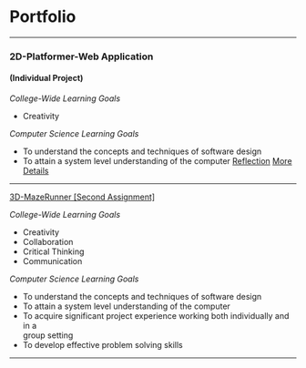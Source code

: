 # Portfolio


***

### 2D-Platformer-Web Application 

#### (Individual Project)

*College-Wide Learning Goals*

+ Creativity
 
 *Computer Science Learning Goals* 
 
+ To	understand	the	concepts	and	techniques	of software	design
+ To	attain	a	system	level	understanding	of	the	computer
[Reflection](https://github.com/heytoshi/2D-Platformer/blob/master/PORTFOLIO.md)
[More Details](https://github.com/heytoshi/2D-Platformer/blob/master/README.md)

***

[3D-MazeRunner [Second Assignment]](https://github.com/heytoshi/2D-Platformer)

*College-Wide Learning Goals*

+ Creativity
+ Collaboration
+ Critical Thinking
+ Communication

 *Computer Science Learning Goals* 
 
+ To	understand	the	concepts	and	techniques	of software	design
+ To	attain	a	system	level	understanding	of	the	computer
+ To	acquire	significant	project	experience	working	both	individually	and	in	a	
 group	setting
+ To	develop	effective	problem	solving	skills

***
